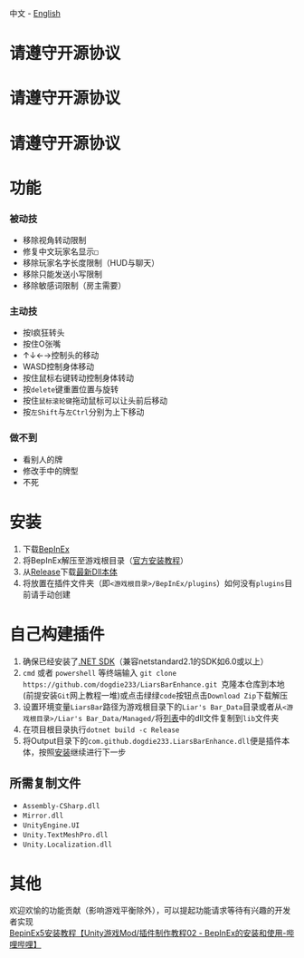 中文 - [English](./README_en.md)
# 请遵守开源协议
# 请遵守开源协议
# 请遵守开源协议

# 功能

### 被动技

 - 移除视角转动限制
 - 修复中文玩家名显示`□`
 - 移除玩家名字长度限制（HUD与聊天）
 - 移除只能发送小写限制
 - 移除敏感词限制（房主需要）

### 主动技

 - 按I疯狂转头
 - 按住O张嘴
 - ↑↓←→控制头的移动
 - WASD控制身体移动
 - 按住鼠标右键转动控制身体转动
 - 按`delete`键重置位置与旋转
 - 按住`鼠标滚轮键`拖动鼠标可以让头前后移动
 - 按`左Shift`与`左Ctrl`分别为上下移动

### 做不到

 - 看别人的牌
 - 修改手中的牌型
 - 不死

# 安装

 1. 下载[BepInEx](https://github.com/BepInEx/BepInEx/releases/download/v5.4.23.2/BepInEx_win_x64_5.4.23.2.zip)
 2. 将BepInEx解压至游戏根目录（[官方安装教程](https://docs.bepinex.dev/articles/user_guide/installation/index.html)）  
 3. 从[Release](https://github.com/dogdie233/LiarsBarEnhance/releases)下载[最新Dll本体](https://github.com/dogdie233/LiarsBarEnhance/releases/download/1.0.0/com.github.dogdie233.LiarsBarEnhance.dll)  
 4. 将放置在插件文件夹（即`<游戏根目录>/BepInEx/plugins`）如何没有`plugins`目前请手动创建

# 自己构建插件

 1. 确保已经安装了[.NET SDK](https://dotnet.microsoft.com/zh-cn/download)（兼容netstandard2.1的SDK如6.0或以上）  
 2. `cmd` 或者 `powershell` 等终端输入 `git clone https://github.com/dogdie233/LiarsBarEnhance.git `克隆本仓库到本地(前提安装`Git`网上教程一堆)或点击绿绿`code`按钮点击`Download Zip`下载解压  
 3. 设置环境变量`LiarsBar`路径为游戏根目录下的`Liar's Bar_Data`目录或者从`<游戏根目录>/Liar's Bar_Data/Managed/`将[列表](#所需复制文件)中的dll文件复制到`lib`文件夹 
 4. 在项目根目录执行`dotnet build -c Release`
 5. 将Output目录下的`com.github.dogdie233.LiarsBarEnhance.dll`便是插件本体，按照[安装](#安装)继续进行下一步

## 所需复制文件
 - `Assembly-CSharp.dll`
 - `Mirror.dll`
 - `UnityEngine.UI`
 - `Unity.TextMeshPro.dll`
 - `Unity.Localization.dll`

# 其他

欢迎欢愉的功能贡献（影响游戏平衡除外），可以提起功能请求等待有兴趣的开发者实现  
[BepinEx5安装教程【Unity游戏Mod/插件制作教程02 - BepInEx的安装和使用-哔哩哔哩】](https://www.bilibili.com/read/cv8997496/)
